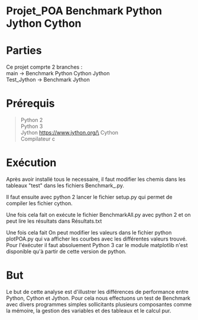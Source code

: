 # Projet_POA Benchmark Python Jython Cython

# Parties

Ce projet comprte 2 branches : \
main -> Benchmark Python Cython Jython \
Test_Jython -> Benchmark Jython
# Prérequis

>Python 2 \
Python 3 \
Jython https://www.jython.org/\
Cython \
Compilateur c

# Exécution

Après avoir installé tous le necessaire, il faut modifier les chemis dans les tableaux "test" dans les fichiers Benchmark_.py. 

Il faut ensuite avec python 2 lancer le fichier setup.py qui permet de compiler les fichier cython.

Une fois cela fait on exécute le fichier BenchmarkAll.py avec python 2 et on peut lire les résultats dans Résultats.txt

Une fois cela fait On peut modifier les valeurs dans le fichier python plotPOA.py qui va afficher les courbes avec les différentes valeurs trouvé.
Pour l'éxécuter il faut absoluement Python 3 car le module matplotlib n'est disponible qu'à partir de cette version de python.

# But

Le but de cette analyse est d'illustrer les différences de performance entre Python, Cython et Jython. Pour cela nous effectuons un test de Benchmark avec divers programmes simples sollicitants plusieurs composantes  comme la mémoire, la gestion des variables et des tableaux et le calcul pur.

#
